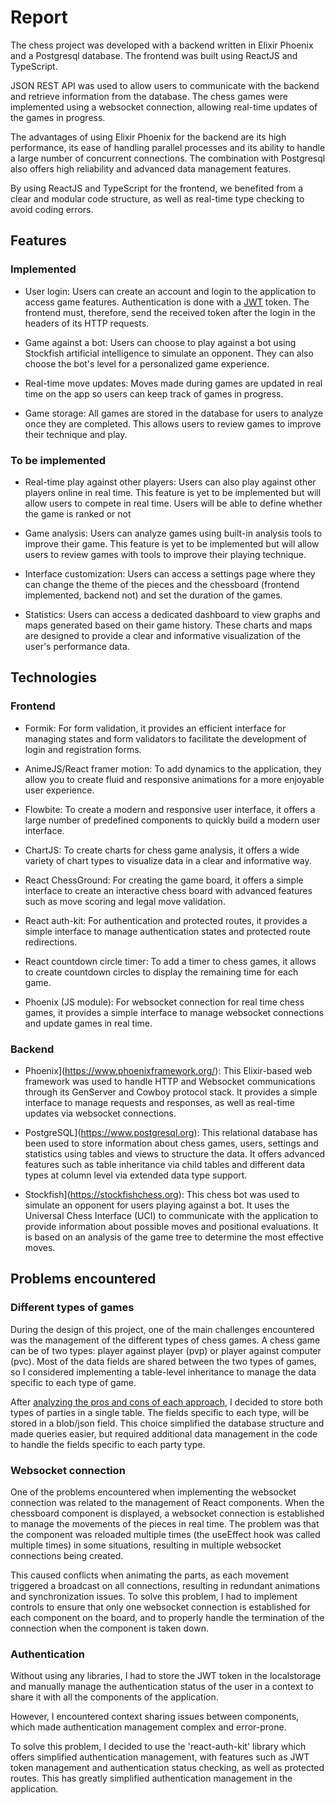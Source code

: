 # Report

The chess project was developed with a backend written in Elixir Phoenix and a Postgresql database. The frontend was built using ReactJS and TypeScript.

JSON REST API was used to allow users to communicate with the backend and retrieve information from the database. The chess games were implemented using a websocket connection, allowing real-time updates of the games in progress.

The advantages of using Elixir Phoenix for the backend are its high performance, its ease of handling parallel processes and its ability to handle a large number of concurrent connections. The combination with Postgresql also offers high reliability and advanced data management features.

By using ReactJS and TypeScript for the frontend, we benefited from a clear and modular code structure, as well as real-time type checking to avoid coding errors.

## Features

### Implemented

- User login: Users can create an account and login to the application to access game features. Authentication is done with a [JWT](https://jwt.io) token. The frontend must, therefore, send the received token after the login in the headers of its HTTP requests.

- Game against a bot: Users can choose to play against a bot using Stockfish artificial intelligence to simulate an opponent. They can also choose the bot's level for a personalized game experience.

- Real-time move updates: Moves made during games are updated in real time on the app so users can keep track of games in progress.

- Game storage: All games are stored in the database for users to analyze once they are completed. This allows users to review games to improve their technique and play.

### To be implemented

- Real-time play against other players: Users can also play against other players online in real time. This feature is yet to be implemented but will allow users to compete in real time. Users will be able to define whether the game is ranked or not

- Game analysis: Users can analyze games using built-in analysis tools to improve their game. This feature is yet to be implemented but will allow users to review games with tools to improve their playing technique.

- Interface customization: Users can access a settings page where they can change the theme of the pieces and the chessboard (frontend implemented, backend not) and set the duration of the games.

- Statistics: Users can access a dedicated dashboard to view graphs and maps generated based on their game history. These charts and maps are designed to provide a clear and informative visualization of the user's performance data.

## Technologies

### Frontend

- Formik: For form validation, it provides an efficient interface for managing states and form validators to facilitate the development of login and registration forms.

- AnimeJS/React framer motion: To add dynamics to the application, they allow you to create fluid and responsive animations for a more enjoyable user experience.

- Flowbite: To create a modern and responsive user interface, it offers a large number of predefined components to quickly build a modern user interface.

- ChartJS: To create charts for chess game analysis, it offers a wide variety of chart types to visualize data in a clear and informative way.

- React ChessGround: For creating the game board, it offers a simple interface to create an interactive chess board with advanced features such as move scoring and legal move validation.

- React auth-kit: For authentication and protected routes, it provides a simple interface to manage authentication states and protected route redirections.

- React countdown circle timer: To add a timer to chess games, it allows to create countdown circles to display the remaining time for each game.

- Phoenix (JS module): For websocket connection for real time chess games, it provides a simple interface to manage websocket connections and update games in real time.

### Backend

- Phoenix](https://www.phoenixframework.org/): This Elixir-based web framework was used to handle HTTP and Websocket communications through its GenServer and Cowboy protocol stack. It provides a simple interface to manage requests and responses, as well as real-time updates via websocket connections.

- PostgreSQL](https://www.postgresql.org): This relational database has been used to store information about chess games, users, settings and statistics using tables and views to structure the data. It offers advanced features such as table inheritance via child tables and different data types at column level via extended data type support.

- Stockfish](https://stockfishchess.org): This chess bot was used to simulate an opponent for users playing against a bot. It uses the Universal Chess Interface (UCI) to communicate with the application to provide information about possible moves and positional evaluations. It is based on an analysis of the game tree to determine the most effective moves.

<div style="page-break-after: always;"></div>

## Problems encountered

### Different types of games

During the design of this project, one of the main challenges encountered was the management of the different types of chess games. A chess game can be of two types: player against player (pvp) or player against computer (pvc). Most of the data fields are shared between the two types of games, so I considered implementing a table-level inheritance to manage the data specific to each type of game.

After [analyzing the pros and cons of each approach](https://elixirforum.com/t/how-to-handle-schemas-polymorphism-in-phoenix/13269/23), I decided to store both types of parties in a single table. The fields specific to each type, will be stored in a blob/json field. This choice simplified the database structure and made queries easier, but required additional data management in the code to handle the fields specific to each party type.

### Websocket connection

One of the problems encountered when implementing the websocket connection was related to the management of React components. When the chessboard component is displayed, a websocket connection is established to manage the movements of the pieces in real time. The problem was that the component was reloaded multiple times (the useEffect hook was called multiple times) in some situations, resulting in multiple websocket connections being created.

This caused conflicts when animating the parts, as each movement triggered a broadcast on all connections, resulting in redundant animations and synchronization issues. To solve this problem, I had to implement controls to ensure that only one websocket connection is established for each component on the board, and to properly handle the termination of the connection when the component is taken down.

### Authentication

Without using any libraries, I had to store the JWT token in the localstorage and manually manage the authentication status of the user in a context to share it with all the components of the application.

However, I encountered context sharing issues between components, which made authentication management complex and error-prone.

To solve this problem, I decided to use the 'react-auth-kit' library which offers simplified authentication management, with features such as JWT token management and authentication status checking, as well as protected routes. This has greatly simplified authentication management in the application.
